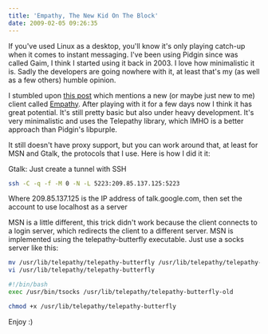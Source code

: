 ```yaml
---
title: 'Empathy, The New Kid On The Block'
date: 2009-02-05 09:26:35
---
```


If you've used Linux as a desktop, you'll know it's only playing catch-up when it comes to instant messaging. I've been using Pidgin since was called Gaim, I think I started using it back in 2003. I love how minimalistic it is. Sadly the developers are going nowhere with it, at least that's my (as well as a few others) humble opinion.<!--more-->

I stumbled upon [this post](http://ubuntuforums.org/showthread.php?t=876847) which mentions a new (or maybe just new to me) client called [Empathy](http://live.gnome.org/Empathy). After playing with it for a few days now I think it has great potential. It's still pretty basic but also under heavy development. It's very minimalistic and uses the Telepathy library, which IMHO is a better approach than Pidgin's libpurple.

It still doesn't have proxy support, but you can work around that, at least for MSN and Gtalk, the protocols that I use. Here is how I did it it:

Gtalk: Just create a tunnel with SSH

```bash
ssh -C -q -f -M 0 -N -L 5223:209.85.137.125:5223
```

Where 209.85.137.125 is the IP address of talk.google.com, then set the account to use localhost as a server

MSN is a little different, this trick didn't work because the client connects to a login server, which redirects the client to a different server. MSN is implemented using the telepathy-butterfly executable. Just use a socks server like this:

```bash
mv /usr/lib/telepathy/telepathy-butterfly /usr/lib/telepathy/telepathy-butterfly-old
vi /usr/lib/telepathy/telepathy-butterfly

#!/bin/bash
exec /usr/bin/tsocks /usr/lib/telepathy/telepathy-butterfly-old

chmod +x /usr/lib/telepathy/telepathy-butterfly
```

Enjoy :)